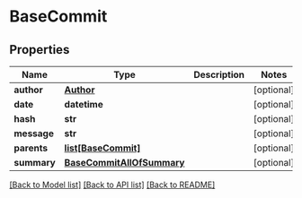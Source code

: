 # BaseCommit

## Properties
Name | Type | Description | Notes
------------ | ------------- | ------------- | -------------
**author** | [**Author**](Author.md) |  | [optional] 
**date** | **datetime** |  | [optional] 
**hash** | **str** |  | [optional] 
**message** | **str** |  | [optional] 
**parents** | [**list[BaseCommit]**](BaseCommit.md) |  | [optional] 
**summary** | [**BaseCommitAllOfSummary**](BaseCommitAllOfSummary.md) |  | [optional] 

[[Back to Model list]](../README.md#documentation-for-models) [[Back to API list]](../README.md#documentation-for-api-endpoints) [[Back to README]](../README.md)


